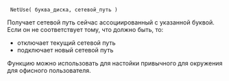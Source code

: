 
```
 NetUse( буква_диска, сетевой_путь )
```

Получает сетевой путь сейчас ассоциированный с указанной буквой.
Если он не соответствует тому, что должно быть, то:
  * отключает текущий сетевой путь
  * подключает новый сетевой путь

Функцию можно использовать для настойки привычного для окружения для офисного пользователя.
